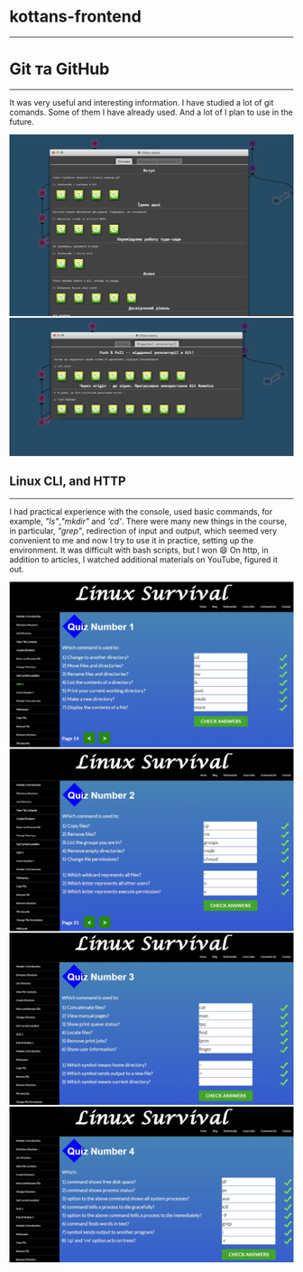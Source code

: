 # kottans-frontend

---

## <h1>Git та GitHub</h1>

---

It was very useful and interesting information. I have studied a lot of git comands. Some of them I have already used. And a lot of I plan to use in the future.

<img src="img/git1.jpg"
     alt="git">
<img src="img/git2.jpg"
     alt="git">

## Linux CLI, and HTTP

---

I had practical experience with the console, used basic commands, for example, _"ls"_,_"mkdir"_ and _'cd'_. There were many new things in the course, in particular, _"grep"_, redirection of input and output, which seemed very convenient to me and now I try to use it in practice, setting up the environment. It was difficult with bash scripts, but I won :smile:
On http, in addition to articles, I watched additional materials on YouTube, figured it out.

<img src="task_linux_cli/linux_1.jpg" alt="linux">
<img src="task_linux_cli/linux_2.jpg" alt="linux">
<img src="task_linux_cli/linux_3.jpg" alt="linux">
<img src="task_linux_cli/linux_4.jpg" alt="linux">
